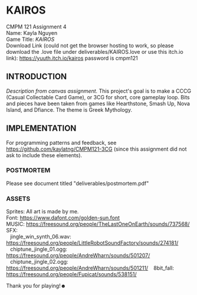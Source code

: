 # KAIROS

CMPM 121 Assignment 4\
Name: Kayla Nguyen\
Game Title: _KAIROS_\
Download Link (could not get the browser hosting to work, so please download the .love file under deliverables/KAIROS.love or use this itch.io link): https://yuuth.itch.io/kairos password is cmpm121

## INTRODUCTION

_Description from canvas assignment._ This project's goal is to make a CCCG (Casual Collectable Card Game), or 3CG for short, core gameplay loop. Bits and pieces have been taken from games like Hearthstone, Smash Up, Nova Island, and Dfiance. The theme is Greek Mythology.

## IMPLEMENTATION

For programming patterns and feedback, see https://github.com/kaylatng/CMPM121-3CG (since this assignment did not ask to include these elements).

### POSTMORTEM

Please see document titled "deliverables/postmortem.pdf"

### ASSETS

Sprites: All art is made by me. \
Font: https://www.dafont.com/golden-sun.font \
MUSIC: https://freesound.org/people/TheLastOneOnEarth/sounds/737568/ \
SFX: \
&ensp; jingle_win_synth_06.wav: https://freesound.org/people/LittleRobotSoundFactory/sounds/274181/ \
&ensp; chiptune_jingle_01.ogg: https://freesound.org/people/AndreWharn/sounds/501207/ \
&ensp; chiptune_jingle_02.ogg: https://freesound.org/people/AndreWharn/sounds/501211/ 
&ensp; 8bit_fall: https://freesound.org/people/Fupicat/sounds/538151/

Thank you for playing!☻
